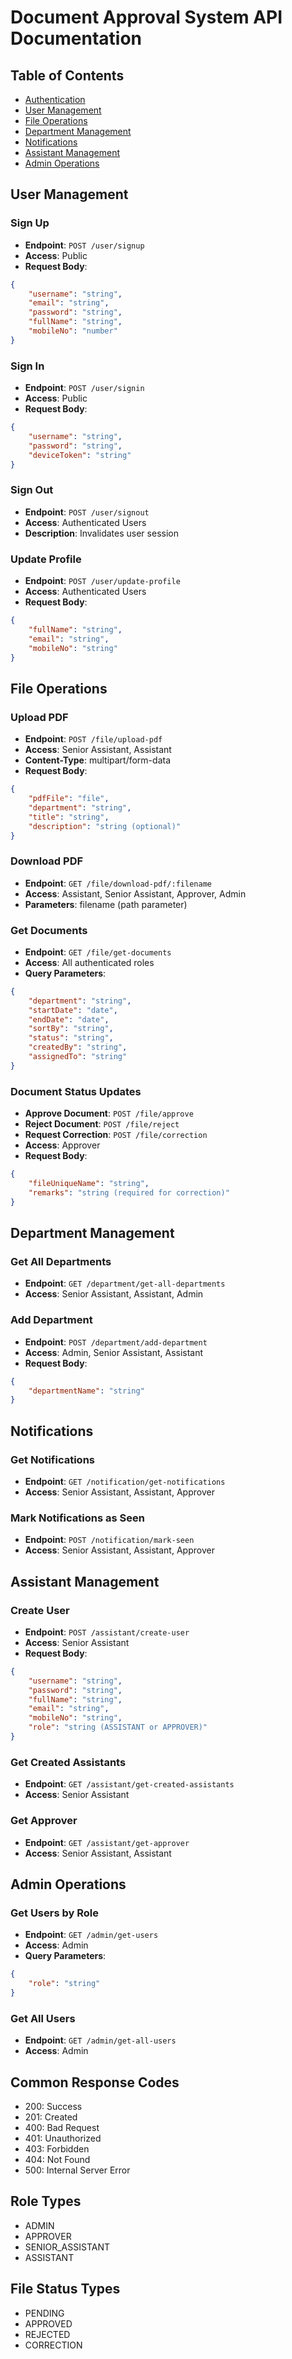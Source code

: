# Document Approval System API Documentation

## Table of Contents

-   [Authentication](#authentication)
-   [User Management](#user-management)
-   [File Operations](#file-operations)
-   [Department Management](#department-management)
-   [Notifications](#notifications)
-   [Assistant Management](#assistant-management)
-   [Admin Operations](#admin-operations)

## User Management

### Sign Up

-   **Endpoint**: `POST /user/signup`
-   **Access**: Public
-   **Request Body**:

```json
{
    "username": "string",
    "email": "string",
    "password": "string",
    "fullName": "string",
    "mobileNo": "number"
}
```

### Sign In

-   **Endpoint**: `POST /user/signin`
-   **Access**: Public
-   **Request Body**:

```json
{
    "username": "string",
    "password": "string",
    "deviceToken": "string"
}
```

### Sign Out

-   **Endpoint**: `POST /user/signout`
-   **Access**: Authenticated Users
-   **Description**: Invalidates user session

### Update Profile

-   **Endpoint**: `POST /user/update-profile`
-   **Access**: Authenticated Users
-   **Request Body**:

```json
{
    "fullName": "string",
    "email": "string",
    "mobileNo": "string"
}
```

## File Operations

### Upload PDF

-   **Endpoint**: `POST /file/upload-pdf`
-   **Access**: Senior Assistant, Assistant
-   **Content-Type**: multipart/form-data
-   **Request Body**:

```json
{
    "pdfFile": "file",
    "department": "string",
    "title": "string",
    "description": "string (optional)"
}
```

### Download PDF

-   **Endpoint**: `GET /file/download-pdf/:filename`
-   **Access**: Assistant, Senior Assistant, Approver, Admin
-   **Parameters**: filename (path parameter)

### Get Documents

-   **Endpoint**: `GET /file/get-documents`
-   **Access**: All authenticated roles
-   **Query Parameters**:

```json
{
    "department": "string",
    "startDate": "date",
    "endDate": "date",
    "sortBy": "string",
    "status": "string",
    "createdBy": "string",
    "assignedTo": "string"
}
```

### Document Status Updates

-   **Approve Document**: `POST /file/approve`
-   **Reject Document**: `POST /file/reject`
-   **Request Correction**: `POST /file/correction`
-   **Access**: Approver
-   **Request Body**:

```json
{
    "fileUniqueName": "string",
    "remarks": "string (required for correction)"
}
```

## Department Management

### Get All Departments

-   **Endpoint**: `GET /department/get-all-departments`
-   **Access**: Senior Assistant, Assistant, Admin

### Add Department

-   **Endpoint**: `POST /department/add-department`
-   **Access**: Admin, Senior Assistant, Assistant
-   **Request Body**:

```json
{
    "departmentName": "string"
}
```

## Notifications

### Get Notifications

-   **Endpoint**: `GET /notification/get-notifications`
-   **Access**: Senior Assistant, Assistant, Approver

### Mark Notifications as Seen

-   **Endpoint**: `POST /notification/mark-seen`
-   **Access**: Senior Assistant, Assistant, Approver

## Assistant Management

### Create User

-   **Endpoint**: `POST /assistant/create-user`
-   **Access**: Senior Assistant
-   **Request Body**:

```json
{
    "username": "string",
    "password": "string",
    "fullName": "string",
    "email": "string",
    "mobileNo": "string",
    "role": "string (ASSISTANT or APPROVER)"
}
```

### Get Created Assistants

-   **Endpoint**: `GET /assistant/get-created-assistants`
-   **Access**: Senior Assistant

### Get Approver

-   **Endpoint**: `GET /assistant/get-approver`
-   **Access**: Senior Assistant, Assistant

## Admin Operations

### Get Users by Role

-   **Endpoint**: `GET /admin/get-users`
-   **Access**: Admin
-   **Query Parameters**:

```json
{
    "role": "string"
}
```

### Get All Users

-   **Endpoint**: `GET /admin/get-all-users`
-   **Access**: Admin

## Common Response Codes

-   200: Success
-   201: Created
-   400: Bad Request
-   401: Unauthorized
-   403: Forbidden
-   404: Not Found
-   500: Internal Server Error

## Role Types

-   ADMIN
-   APPROVER
-   SENIOR_ASSISTANT
-   ASSISTANT

## File Status Types

-   PENDING
-   APPROVED
-   REJECTED
-   CORRECTION
